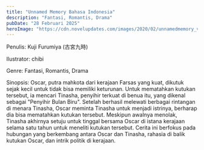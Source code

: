 ```yaml
---
title: "Unnamed Memory Bahasa Indonesia"
description: "Fantasi, Romantis, Drama"
pubDate: "28 Februari 2025"
heroImage: "https://cdn.novelupdates.com/images/2020/02/unnamedmemory_v1b.jpg"
---
```


Penulis: Kuji Furumiya (古宮九時)

Ilustrator: chibi

Genre: Fantasi, Romantis, Drama

Sinopsis: Oscar, putra mahkota dari kerajaan Farsas yang kuat, dikutuk sejak kecil untuk tidak bisa memiliki keturunan. Untuk mematahkan kutukan tersebut, ia mencari Tinasha, penyihir terkuat di benua itu, yang dikenal sebagai "Penyihir Bulan Biru". Setelah berhasil melewati berbagai rintangan di menara Tinasha, Oscar meminta Tinasha untuk menjadi istrinya, berharap dia bisa mematahkan kutukan tersebut. Meskipun awalnya menolak, Tinasha akhirnya setuju untuk tinggal bersama Oscar di istana kerajaan selama satu tahun untuk meneliti kutukan tersebut. Cerita ini berfokus pada hubungan yang berkembang antara Oscar dan Tinasha, rahasia di balik kutukan Oscar, dan intrik politik di kerajaan.
